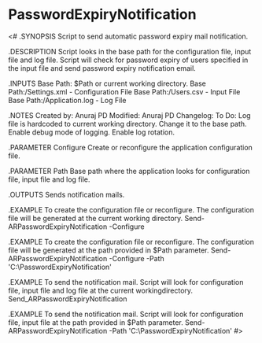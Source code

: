 # PasswordExpiryNotification


<#
.SYNOPSIS
Script to send automatic password expiry mail notification.

.DESCRIPTION
Script looks in the base path for the configuration file, input file and log file.
Script will check for password expiry of users specified in the input file and send 
password expiry notification email.

.INPUTS
Base Path: $Path or current working directory.
Base Path:/Settings.xml - Configuration File
Base Path:/Users.csv - Input File
Base Path:/Application.log - Log File
   
.NOTES
Created by: Anuraj PD
Modified:  Anuraj PD
Changelog:
To Do:
    Log file is hardcoded to current working directory. Change it to the base path.
    Enable debug mode of logging.
    Enable log rotation.

.PARAMETER Configure
Create or reconfigure the application configuration file.

.PARAMETER Path
Base path where the application looks for configuration file, input file and log file.

.OUTPUTS
Sends notification mails.

.EXAMPLE
To create the configuration file or reconfigure. The configuration file will be generated at 
the current working directory. 
Send-ARPasswordExpiryNotification -Configure

.EXAMPLE
To create the configuration file or reconfigure. The configuration file will be generated at 
the path provided in $Path parameter.
Send-ARPasswordExpiryNotification -Configure -Path 'C:\PasswordExpiryNotification'

.EXAMPLE
To send the notification mail. Script will look for configuration file, input file and log file
at the current workingdirectory.
Send_ARPasswordExpiryNotification

.EXAMPLE
To send the notification mail. Script will look for configuration file, input file
at the path provided in $Path parameter.
Send-ARPasswordExpiryNotification -Path 'C:\PasswordExpiryNotification'
#>
